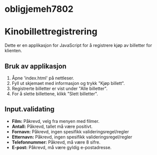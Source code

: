 # obligjemeh7802

# Kinobillettregistrering

Dette er en applikasjon for JavaScript for å registrere kjøp av billetter for klienten.

## Bruk av applikasjon
1. Åpne 'index.html' på nettleser.
2. Fyll ut skjemaet med informasjon og trykk "Kjøp billett".
3. Registrerte billetter er vist under "Alle billetter".
4. For å slette billettene, klikk "Slett billetter".


## Input.validating
- **Film:** Påkrevd, velg fra menyen med filmer.
- **Antall:** Påkrevd, tallet må være positivt.
- **Fornavn:** Påkrevd, ingen spesifikk valideringsregel/regler
- **Etternavn:** Påkrevd, ingen spesifikk valideringsregel/regler
- **Telefonnummer:** Påkrevd, må være 8 sifre.
- **E-post:** Påkrevd, må være gyldig e-postadresse.

